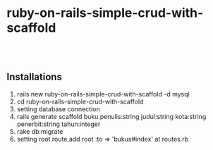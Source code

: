 # ruby-on-rails-simple-crud-with-scaffold
<br><br>
## Installations <br>
1. rails new ruby-on-rails-simple-crud-with-scaffold  -d mysql <br>
2. cd ruby-on-rails-simple-crud-with-scaffold <br>
3. setting database connection <br>
4. rails generate scaffold buku penulis:string judul:string kota:string penerbit:string tahun:integer <br>
5. rake db:migrate <br>
6. setting root route,add root :to => 'bukus#index' at routes.rb
